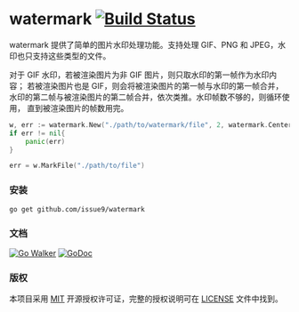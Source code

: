 watermark
[![Build Status](https://travis-ci.org/issue9/watermark.svg?branch=master)](https://travis-ci.org/issue9/watermark)
======

watermark 提供了简单的图片水印处理功能。支持处理 GIF、PNG 和 JPEG，水印也只支持这些类型的文件。

对于 GIF 水印，若被渲染图片为非 GIF 图片，则只取水印的第一帧作为水印内容；
若被渲染图片也是 GIF，则会将被渲染图片的第一帧与水印的第一帧合并，
水印的第二帧与被渲染图片的第二帧合并，依次类推。水印帧数不够的，则循环使用，
直到被渲染图片的帧数用完。


```go
w, err := watermark.New("./path/to/watermark/file", 2, watermark.Center)
if err != nil{
    panic(err)
}

err = w.MarkFile("./path/to/file")
```


### 安装

```shell
go get github.com/issue9/watermark
```


### 文档

[![Go Walker](https://gowalker.org/api/v1/badge)](https://gowalker.org/github.com/issue9/watermark)
[![GoDoc](https://godoc.org/github.com/issue9/watermark?status.svg)](https://godoc.org/github.com/issue9/watermark)


### 版权

本项目采用 [MIT](https://opensource.org/licenses/MIT) 开源授权许可证，完整的授权说明可在 [LICENSE](LICENSE) 文件中找到。
